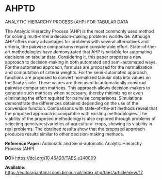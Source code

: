 # AHPTD
ANALYTIC HIERARCHY PROCESS (AHP) FOR TABULAR DATA

The Analytic Hierarchy Process (AHP) is the most commonly used method for solving multi-criteria decision-making problems worldwide. Although AHP offers many advantages for problems with several alternatives and criteria, the pairwise comparisons require considerable effort. State-of-the-art methodologies have demonstrated that AHP is suitable for automating decisions on tabular data. Considering it, this paper proposes a new approach to decision-making in both automated and semi-automated ways. For the automated approach, formulas are proposed for the normalization and computation of criteria weights. For the semi-automated approach, functions are proposed to convert normalized tabular data into values on the Saaty scale. These values are then used to automatically construct pairwise comparison matrices. This approach allows decision-makers to generate such matrices when necessary, thereby minimizing or even eliminating the effort required for pairwise comparisons. Simulations demonstrate the differences obtained depending on the use of the conversion function. Comparisons with state-of-the-art methods reveal that the proposed approach is compatible with existing methodologies. The viability of the proposed methodology is also explored through problems of selecting genotypes/varieties of agricultural crops, showing its viability in real problems. The obtained results show that the proposed approach produces results similar to other decision-making methods.

**Reference Paper:** Automatic and Semi-automatic Analytic Hierarchy Process (AHP)

**DOI:** https://doi.org/10.46420/TAES.e240009

**Available:** https://editorapantanal.com.br/journal/index.php/taes/article/view/17
